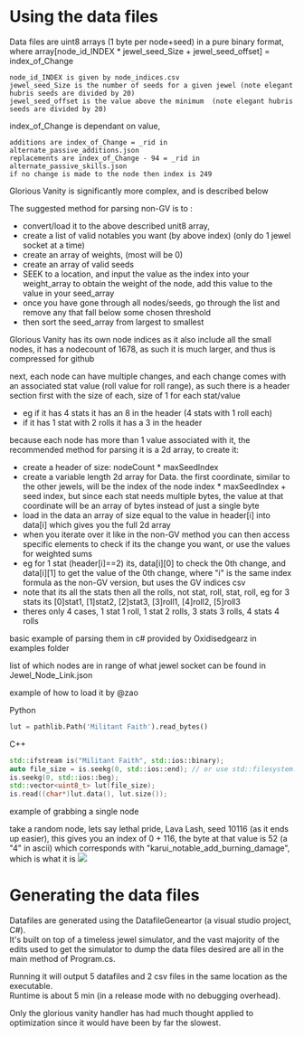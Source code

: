 # Using the data files

Data files are uint8 arrays (1 byte per node+seed) in a pure binary format, where array\[node_id_INDEX \* jewel_seed_Size + jewel_seed_offset\] = index_of_Change

	node_id_INDEX is given by node_indices.csv
	jewel_seed_Size is the number of seeds for a given jewel (note elegant hubris seeds are divided by 20)
	jewel_seed_offset is the value above the minimum  (note elegant hubris seeds are divided by 20)

index_of_Change is dependant on value, 

	additions are index_of_Change = _rid in alternate_passive_additions.json
	replacements are index_of_Change - 94 = _rid in alternate_passive_skills.json
	if no change is made to the node then index is 249

Glorious Vanity is significantly more complex, and is described below

The suggested method for parsing non-GV is to :
- convert/load it to the above described unit8 array, 
- create a list of valid notables you want (by above index) (only do 1 jewel socket at a time)
- create an array of weights, (most will be 0)
- create an array of valid seeds
- SEEK to a location, and input the value as the index into your weight_array to obtain the weight of the node, add this value to the value in your seed_array
- once you have gone through all nodes/seeds, go through the list and remove any that fall below some chosen threshold
- then sort the seed_array from largest to smallest

Glorious Vanity has its own node indices as it also include all the small nodes, it has a nodecount of 1678, as such it is much larger, and thus is compressed for github

next, each node can have multiple changes, and each change comes with an associated stat value (roll value for roll range), as such there is a header section first with the size of each, size of 1 for each stat/value
- eg if it has 4 stats it has an 8 in the header (4 stats with 1 roll each)
- if it has 1 stat with 2 rolls it has a 3 in the header
 
because each node has more than 1 value associated with it, the recommended method for parsing it is a 2d array, to create it:
- create a header of size: nodeCount \* maxSeedIndex
- create a variable length 2d array for Data. the first coordinate, similar to the other jewels, will be the index of the node index \* maxSeedIndex + seed index, but since each stat needs multiple bytes, the value at that coordinate will be an array of bytes instead of just a single byte
- load in the data an array of size equal to the value in header\[i\] into data\[i\] which gives you the full 2d array
- when you iterate over it like in the non-GV method you can then access specific elements to check if its the change you want, or use the values for weighted sums
- eg for 1 stat (header\[i\]==2) its, data\[i\]\[0\] to check the 0th change, and data\[i\]\[1\] to get the value of the 0th change, where "i" is the same index formula as the non-GV version, but uses the GV indices csv
- note that its all the stats then all the rolls, not stat, roll, stat, roll, eg for 3 stats its \[0\]stat1, \[1\]stat2, \[2\]stat3, \[3\]roll1, \[4\]roll2, \[5\]roll3
- theres only 4 cases, 1 stat 1 roll, 1 stat 2 rolls, 3 stats 3 rolls, 4 stats 4 rolls

basic example of parsing them in c# provided by Oxidisedgearz in examples folder

list of which nodes are in range of what jewel socket can be found in Jewel_Node_Link.json

example of how to load it by @zao

Python
```python
lut = pathlib.Path('Militant Faith').read_bytes()
```

C++
```c++
std::ifstream is("Militant Faith", std::ios::binary);
auto file_size = is.seekg(0, std::ios::end); // or use std::filesystem::file_size on a path
is.seekg(0, std::ios::beg);
std::vector<uint8_t> lut(file_size);
is.read((char*)lut.data(), lut.size());
```

example of grabbing a single node

take a random node, lets say lethal pride, Lava Lash, seed 10116 (as it ends up easier), this gives you an index of 0 + 116, the byte at that value is 52 (a "4" in ascii) which corresponds with "karui_notable_add_burning_damage", which is what it is ![](https://cdn.discordapp.com/attachments/175290321695932416/993077938847219722/unknown.png)


# Generating the data files

Datafiles are generated using the DatafileGeneartor (a visual studio project, C#).    
It's built on top of a timeless jewel simulator, and the vast majority of the edits used to get the simulator to dump the data files desired are all in the main method of Program.cs.   

Running it will output 5 datafiles and 2 csv files in the same location as the executable.   
Runtime is about 5 min (in a release mode with no debugging overhead).

Only the glorious vanity handler has had much thought applied to optimization since it would have been by far the slowest.
